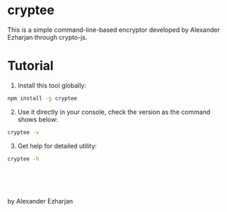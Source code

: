 # cryptee
This is a simple command-line-based encryptor developed by Alexander Ezharjan through crypto-js.


# Tutorial

1. Install this tool globally:
```bash
npm install -g cryptee
```

2. Use it directly in your console, check the version as the command shows below:
```bash
cryptee -v
```

3. Get help for detailed utility:
```bash
cryptee -h
```


<br>

<br>

<br>

by Alexander Ezharjan
